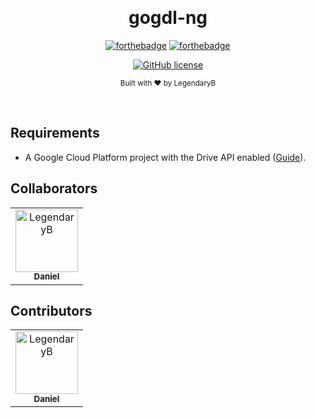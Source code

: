 ﻿﻿<h1 align="center">gogdl-ng</h1><div align="center">

[![forthebadge](https://forthebadge.com/images/badges/fuck-it-ship-it.svg)](https://forthebadge.com)
[![forthebadge](https://forthebadge.com/images/badges/made-with-go.svg)](https://forthebadge.com)

[![GitHub license](https://img.shields.io/github/license/LegendaryB/gogdl-ng.svg?longCache=true&style=flat-square)](https://github.com/LegendaryB/gogdl-ng/blob/main/LICENSE)

<sub>Built with ❤︎ by LegendaryB</sub>
</div><br>

## Requirements

* A Google Cloud Platform project with the Drive API enabled ([Guide](https://developers.google.com/drive/api/v3/quickstart/go#step_1_turn_on_the)).

## Collaborators

<!-- readme: collaborators -start -->
<table>
<tr>
    <td align="center">
        <a href="https://github.com/LegendaryB">
            <img src="https://avatars.githubusercontent.com/u/6391022?v=4" width="100;" alt="LegendaryB"/>
            <br />
            <sub><b>Daniel</b></sub>
        </a>
    </td></tr>
</table>
<!-- readme: collaborators -end -->

## Contributors

<!-- readme: contributors -start -->
<table>
<tr>
    <td align="center">
        <a href="https://github.com/LegendaryB">
            <img src="https://avatars.githubusercontent.com/u/6391022?v=4" width="100;" alt="LegendaryB"/>
            <br />
            <sub><b>Daniel</b></sub>
        </a>
    </td></tr>
</table>
<!-- readme: contributors -end -->
